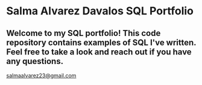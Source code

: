 # Salma Alvarez Davalos SQL Portfolio

## Welcome to my SQL portfolio! This code repository contains examples of SQL I've written. Feel free to take a look and reach out if you have any questions.
salmaalvarez23@gmail.com
